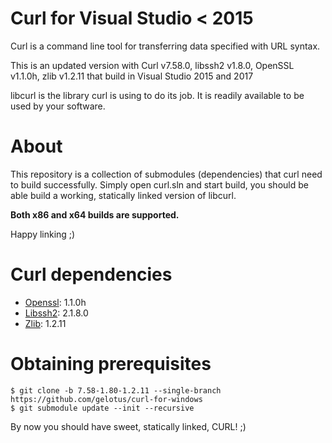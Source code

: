 # Curl for Visual Studio < 2015

Curl is a command line tool for transferring data specified with URL
syntax. 

This is an updated version with Curl v7.58.0, libssh2 v1.8.0, OpenSSL v1.1.0h, zlib v1.2.11
that build in Visual Studio 2015 and 2017 

libcurl is the library curl is using to do its job. It is readily
available to be used by your software. 

# About

This repository is a collection of submodules (dependencies)
that curl need to build successfully.
Simply open curl.sln and start build, you should be able build
a working, statically linked version of libcurl.

**Both x86 and x64 builds are supported.**

Happy linking ;)

# Curl dependencies

- [Openssl](https://github.com/openssl/openssl): 1.1.0h
- [Libssh2](http://libssh2.org): 2.1.8.0
- [Zlib](http://zlib.net): 1.2.11


# Obtaining prerequisites 
	
    $ git clone -b 7.58-1.80-1.2.11 --single-branch https://github.com/gelotus/curl-for-windows
    $ git submodule update --init --recursive
      

  
By now you should have sweet, statically linked, CURL! ;)
